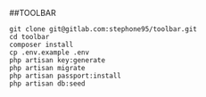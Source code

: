 ##TOOLBAR

    git clone git@gitlab.com:stephone95/toolbar.git
    cd toolbar
    composer install
    cp .env.example .env
    php artisan key:generate
    php artisan migrate
    php artisan passport:install
    php artisan db:seed

